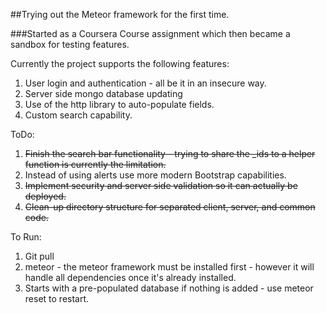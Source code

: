 ##Trying out the Meteor framework for the first time. 

###Started as a Coursera Course assignment which then became a sandbox for testing features.

Currently the project supports the following features:

1. User login and authentication - all be it in an insecure way.
2. Server side mongo database updating 
3. Use of the http library to auto-populate fields. 
4. Custom search capability. 


ToDo:

1. ~~Finish the search bar functionality - trying to share the _ids to a helper function is currently the limitation.~~
1. Instead of using alerts use more modern Bootstrap capabilities.
1. ~~Implement security and server side validation so it can actually be deployed.~~
1. ~~Clean-up directory structure for separated client, server, and common code.~~

To Run:

1. Git pull
2. meteor - the meteor framework must be installed first - however it will handle all dependencies once it's already installed. 
3. Starts with a pre-populated database if nothing is added - use meteor reset to restart. 




